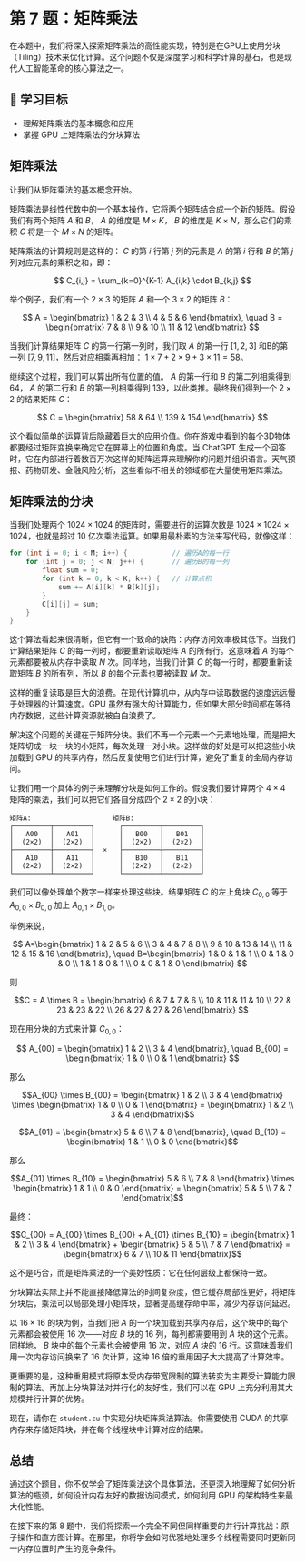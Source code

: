 # 第 7 题：矩阵乘法

在本题中，我们将深入探索矩阵乘法的高性能实现，特别是在GPU上使用分块（Tiling）技术来优化计算。这个问题不仅是深度学习和科学计算的基石，也是现代人工智能革命的核心算法之一。

## 🎯 学习目标

- 理解矩阵乘法的基本概念和应用
- 掌握 GPU 上矩阵乘法的分块算法

## 矩阵乘法

让我们从矩阵乘法的基本概念开始。

矩阵乘法是线性代数中的一个基本操作，它将两个矩阵结合成一个新的矩阵。假设我们有两个矩阵 $A$ 和 $B$， $A$ 的维度是 $M \times K$， $B$ 的维度是 $K \times N$，那么它们的乘积 $C$ 将是一个 $M \times N$ 的矩阵。

矩阵乘法的计算规则是这样的： $C$ 的第 $i$ 行第 $j$ 列的元素是 $A$ 的第 $i$ 行和 $B$ 的第 $j$ 列对应元素的乘积之和，即：

$$
C_{i,j} = \sum_{k=0}^{K-1} A_{i,k} \cdot B_{k,j}
$$

举个例子，我们有一个 $2 \times 3$ 的矩阵 $A$ 和一个 $3 \times 2$ 的矩阵 $B$：

$$
A = \begin{bmatrix}
1 & 2 & 3 \\
4 & 5 & 6
\end{bmatrix}, \quad
B = \begin{bmatrix}
7 & 8 \\
9 & 10 \\
11 & 12
\end{bmatrix}
$$

当我们计算结果矩阵 $C$ 的第一行第一列时，我们取 $A$ 的第一行 $[1, 2, 3]$ 和B的第一列 $[7, 9, 11]$，然后对应相乘再相加： $1 \times 7 + 2 \times 9 + 3 \times 11 = 58$。

继续这个过程，我们可以算出所有位置的值。 $A$ 的第一行和 $B$ 的第二列相乘得到 64， $A$ 的第二行和 $B$ 的第一列相乘得到 139，以此类推。最终我们得到一个 $2 \times 2$ 的结果矩阵 $C$：

$$
C = \begin{bmatrix}
58 & 64 \\
139 & 154
\end{bmatrix}
$$

这个看似简单的运算背后隐藏着巨大的应用价值。你在游戏中看到的每个3D物体都要经过矩阵变换来确定它在屏幕上的位置和角度。当 ChatGPT 生成一个回答时，它在内部进行着数百万次这样的矩阵运算来理解你的问题并组织语言。天气预报、药物研发、金融风险分析，这些看似不相关的领域都在大量使用矩阵乘法。

## 矩阵乘法的分块

当我们处理两个 $1024 \times 1024$ 的矩阵时，需要进行的运算次数是 $1024 \times 1024 \times 1024$，也就是超过 10 亿次乘法运算。如果用最朴素的方法来写代码，就像这样：

```cpp
for (int i = 0; i < M; i++) {           // 遍历A的每一行
    for (int j = 0; j < N; j++) {       // 遍历B的每一列
        float sum = 0;
        for (int k = 0; k < K; k++) {   // 计算点积
            sum += A[i][k] * B[k][j];
        }
        C[i][j] = sum;
    }
}
```

这个算法看起来很清晰，但它有一个致命的缺陷：内存访问效率极其低下。当我们计算结果矩阵 $C$ 的每一列时，都要重新读取矩阵 $A$ 的所有行。这意味着 $A$ 的每个元素都要被从内存中读取 $N$ 次。同样地，当我们计算 $C$ 的每一行时，都要重新读取矩阵 $B$ 的所有列，所以 $B$ 的每个元素也要被读取 $M$ 次。

这样的重复读取是巨大的浪费。在现代计算机中，从内存中读取数据的速度远远慢于处理器的计算速度。GPU 虽然有强大的计算能力，但如果大部分时间都在等待内存数据，这些计算资源就被白白浪费了。

解决这个问题的关键在于矩阵分块。我们不再一个元素一个元素地处理，而是把大矩阵切成一块一块的小矩阵，每次处理一对小块。这样做的好处是可以把这些小块加载到 GPU 的共享内存，然后反复使用它们进行计算，避免了重复的全局内存访问。

让我们用一个具体的例子来理解分块是如何工作的。假设我们要计算两个 $4 \times 4$ 矩阵的乘法，我们可以把它们各自分成四个 $2 \times 2$ 的小块：

```
矩阵A:                    矩阵B:
┌─────────┬─────────┐      ┌─────────┬─────────┐
│   A00   │   A01   │      │   B00   │   B01   │
│  (2×2)  │  (2×2)  │      │  (2×2)  │  (2×2)  │
├─────────┼─────────┤  ×   ├─────────┼─────────┤
│   A10   │   A11   │      │   B10   │   B11   │
│  (2×2)  │  (2×2)  │      │  (2×2)  │  (2×2)  │
└─────────┴─────────┘      └─────────┴─────────┘
```

我们可以像处理单个数字一样来处理这些块。结果矩阵 $C$ 的左上角块 $C_{0,0}$ 等于 $A_{0,0} \times B_{0,0}$ 加上 $A_{0,1} \times B_{1,0}$。

举例来说，

$$
A=\begin{bmatrix}
1 & 2 & 5 & 6 \\
3 & 4 & 7 & 8 \\
9 & 10 & 13 & 14 \\
11 & 12 & 15 & 16
\end{bmatrix}, \quad B=\begin{bmatrix}
1 & 0 & 1 & 1 \\
0 & 1 & 0 & 0 \\
1 & 1 & 0 & 1 \\
0 & 0 & 1 & 0
\end{bmatrix}
$$

则

$$C = A \times B = \begin{bmatrix} 6 & 7 & 7 & 6 \\
10 & 11 & 11 & 10 \\
22 & 23 & 23 & 22 \\
26 & 27 & 27 & 26 \end{bmatrix} $$

现在用分块的方式来计算 $C_{0,0}$：

$$
A_{00} = \begin{bmatrix}
1 & 2 \\
3 & 4
\end{bmatrix}, \quad B_{00} = \begin{bmatrix}
1 & 0 \\
0 & 1
\end{bmatrix}
$$

那么 

$$A_{00} \times B_{00} = \begin{bmatrix} 1 & 2 \\
3 & 4 \end{bmatrix} \times \begin{bmatrix} 1 & 0 \\
0 & 1 \end{bmatrix} = \begin{bmatrix} 1 & 2 \\
3 & 4 \end{bmatrix}$$

$$A_{01} = \begin{bmatrix} 5 & 6 \\
7 & 8 \end{bmatrix}, \quad B_{10} = \begin{bmatrix} 1 & 1 \\
0 & 0 \end{bmatrix}$$

那么

$$A_{01} \times B_{10} = \begin{bmatrix} 5 & 6 \\
7 & 8 \end{bmatrix} \times \begin{bmatrix} 1 & 1 \\
0 & 0 \end{bmatrix} = \begin{bmatrix} 5 & 5 \\
7 & 7 \end{bmatrix}$$

最终：

$$C_{00} = A_{00} \times B_{00} + A_{01} \times B_{10} = \begin{bmatrix} 1 & 2 \\
3 & 4 \end{bmatrix} + \begin{bmatrix} 5 & 5 \\
7 & 7 \end{bmatrix} = \begin{bmatrix} 6 & 7 \\
10 & 11 \end{bmatrix}$$

这不是巧合，而是矩阵乘法的一个美妙性质：它在任何层级上都保持一致。

分块算法实际上并不能直接降低算法的时间复杂度，但它缓存局部性更好，将矩阵分块后，乘法可以局部处理小矩阵块，显著提高缓存命中率，减少内存访问延迟。

以 $16 \times 16$ 的块为例，当我们把 $A$ 的一个块加载到共享内存后，这个块中的每个元素都会被使用 16 次——对应 $B$ 块的 16 列，每列都需要用到 $A$ 块的这个元素。同样地， $B$ 块中的每个元素也会被使用 16 次，对应 $A$ 块的 16 行。这意味着我们用一次内存访问换来了 16 次计算，这种 16 倍的重用因子大大提高了计算效率。

更重要的是，这种重用模式将原本受内存带宽限制的算法转变为主要受计算能力限制的算法。再加上分块算法对并行化的友好性，我们可以在 GPU 上充分利用其大规模并行计算的优势。

现在，请你在 `student.cu` 中实现分块矩阵乘法算法。你需要使用 CUDA 的共享内存来存储矩阵块，并在每个线程块中计算对应的结果。

## 总结

通过这个题目，你不仅学会了矩阵乘法这个具体算法，还更深入地理解了如何分析算法的瓶颈，如何设计内存友好的数据访问模式，如何利用 GPU 的架构特性来最大化性能。

在接下来的第 8 题中，我们将探索一个完全不同但同样重要的并行计算挑战：原子操作和直方图计算。在那里，你将学会如何优雅地处理多个线程需要同时更新同一内存位置时产生的竞争条件。
